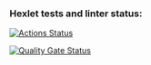 ### Hexlet tests and linter status:
[![Actions Status](https://github.com/du3z/frontend-project-44/actions/workflows/hexlet-check.yml/badge.svg)](https://github.com/du3z/frontend-project-44/actions)

[![Quality Gate Status](https://sonarcloud.io/api/project_badges/measure?project=du3z_frontend-project-44&metric=alert_status)](https://sonarcloud.io/summary/new_code?id=du3z_frontend-project-44)
